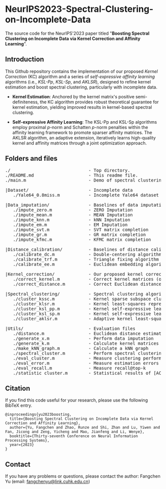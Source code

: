 # NeurIPS2023-Spectral-Clustering-on-Incomplete-Data

The source code for the NeurIPS'2023 paper titled "**Boosting Spectral Clustering on Incomplete Data via Kernel Correction and Affinity Learning**".

## Introduction

This Github repository contains the implementation of our proposed *Kernel Correction* (KC) algorithm and a series of *self-expressive affinity learning* algorithms (i.e., *KSL-Pp*, *KSL-Sp*, and *AKLSR*), designed to refine kernel estimation and boost spectral clustering, particularly with incomplete data.

- **Kernel Estimation**: Anchored by the kernel matrix's positive semi-definiteness, the KC algorithm provides robust theoretical guarantee for kernel estimation, yielding improved results in kernel-based spectral clustering.

- **Self-expressive Affinity Learning**: The KSL-Pp and KSL-Sp algorithms employ proximal $p$-norm and Schatten $p$-norm penalties within the affinity learning framework to promote sparser affinity matrices. The AKLSR algorithm, an adaptive extension, iteratively learns high-quality kernel and affinity matrices through a joint optimization approach.

## Folders and files

<pre>
./                              - Top directory.
./README.md                     - This readme file.
./main.m                        - Demo of spectral clustering on incomplete data.

|Dataset/                       - Incomplete data
   ./Yale64_0.8miss.m           - Incomplete Yale64 dataset with 80% random missing

|Data_imputation/               - Baselines of data imputation
   ./impute_zero.m              - ZERO Imputation 
   ./impute_mean.m              - MEAN Imputation
   ./impute_knn.m               - kNN Imputation
   ./impute_em.m                - EM Imputation
   ./impute_svt.m               - SVT matrix completion
   ./impute_gr.m                - GR matrix completion
   ./impute_kfmc.m              - KFMC matrix completion

|Distance_calibration/          - Baselines of distance calibration
   ./calibrate_dc.m             - Double-centering algorithm  
   ./calibrate_trf.m            - Triangle fixing algorithm
   ./calibrate_ee.m             - Euclidean embedding algorithm

|Kernel_correction/             - Our proposed kernel correction algorithm 
   ./correct_kernel.m           - Correct kernel matrices (ours)  
   ./correct_distance.m         - Correct Euclidean distance matrices (ours)

|Spectral_clustering/           - Spectral clustering algorithms
   ./cluster_kssc.m             - Kernel sparse subspace clustering
   ./cluster_klsr.m             - Kernel least-squares representation
   ./cluster_ksl_pp.m           - Kernel self-expressive learning with proximal p-norm (ours)
   ./cluster_ksl_sp.m           - Kernel self-expressive learning with Schatten p-norm (ours)
   ./cluster_aklsr.m            - Adaptive kernel least-squares representation (ours)

|Utils/                         - Evaluation files 
   ./distance.m                 - Euclidean distance estimation on incomplete data
   ./generate_x.m               - Perform data imputation
   ./generate_k.m               - Calculate kernel matrices
   ./make_kNN_graph.m           - Calculate a kNN graph
   ./spectral_cluster.m         - Perform spectral clustering algorithms
   ./eval_cluster.m             - Measure clustering performance by [ACC, NMI, PUR, ARI]
   ./eval_error.m               - Measure estimation errors
   ./eval_recall.m              - Measure recall@top-k
   ./statistic_cluster.m        - Statistical results of [ACC, NMI, PUR, ARI, RMSE, RE, Recall]
</pre>


## Citation

If you find this code useful for your research, please use the following BibTeX entry.

```
@inproceedings{yu2023boosting,
  title={Boosting Spectral Clustering on Incomplete Data via Kernel Correction and Affinity Learning},
  author={Yu, Fangchen and Zhao, Runze and Shi, Zhan and Lu, Yiwen and Fan, Jicong and Zeng, Yicheng and Mao, Jianfeng and Li, Wenye},
  booktitle={Thirty-seventh Conference on Neural Information Processing Systems},
  year={2023}
}
```

## Contact

If you have any problems or questions, please contact the author: Fangchen Yu (email: fangchenyu@link.cuhk.edu.cn)
